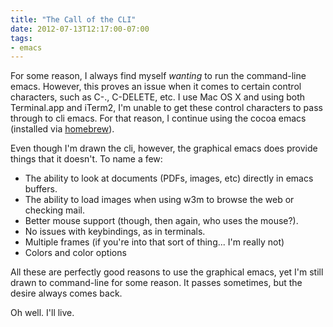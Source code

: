 ```yaml
---
title: "The Call of the CLI"
date: 2012-07-13T12:17:00-07:00
tags:
- emacs
---
```

For some reason, I always find myself *wanting* to run the command-line emacs. However, this proves an issue when it comes to certain control characters, such as C-., C-DELETE, etc. I use Mac OS X and using both Terminal.app and iTerm2, I'm unable to get these control characters to pass through to cli emacs. For that reason, I continue using the cocoa emacs (installed via [homebrew](http://mxcl.github.com/homebrew/)).
<!--more-->
Even though I'm drawn the cli, however, the graphical emacs does provide things that it doesn't. To name a few:

* The ability to look at documents (PDFs, images, etc) directly in emacs buffers.
* The ability to load images when using w3m to browse the web or checking mail.
* Better mouse support (though, then again, who uses the mouse?).
* No issues with keybindings, as in terminals.
* Multiple frames (if you're into that sort of thing... I'm really not)
* Colors and color options

All these are perfectly good reasons to use the graphical emacs, yet I'm still drawn to command-line for some reason. It passes sometimes, but the desire always comes back.

Oh well. I'll live.
